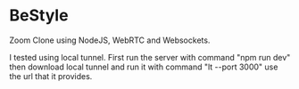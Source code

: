 # BeStyle

Zoom Clone using NodeJS, WebRTC and Websockets.

I tested using local tunnel.
First run the server with command "npm run dev"
then download local tunnel and run it with command "lt --port 3000"
use the url that it provides.
